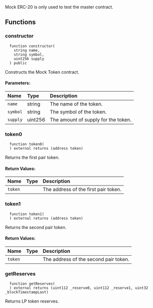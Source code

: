 Mock ERC-20 is only used to test the master contract.


## Functions
### constructor
```solidity
  function constructor(
    string name,
    string symbol,
    uint256 supply
  ) public
```
Constructs the Mock Token contract.


#### Parameters:
| Name | Type | Description                                                          |
| :--- | :--- | :------------------------------------------------------------------- |
|`name` | string | The name of the token.
|`symbol` | string | The symbol of the token.
|`supply` | uint256 | The amount of supply for the token.

### token0
```solidity
  function token0(
  ) external returns (address token)
```
Returns the first pair token.



#### Return Values:
| Name                           | Type          | Description                                                                  |
| :----------------------------- | :------------ | :--------------------------------------------------------------------------- |
|`token`|  | The address of the first pair token.
### token1
```solidity
  function token1(
  ) external returns (address token)
```
Returns the second pair token.



#### Return Values:
| Name                           | Type          | Description                                                                  |
| :----------------------------- | :------------ | :--------------------------------------------------------------------------- |
|`token`|  | The address of the second pair token.
### getReserves
```solidity
  function getReserves(
  ) external returns (uint112 _reserve0, uint112 _reserve1, uint32 _blockTimestampLast)
```
Returns LP token reserves.




